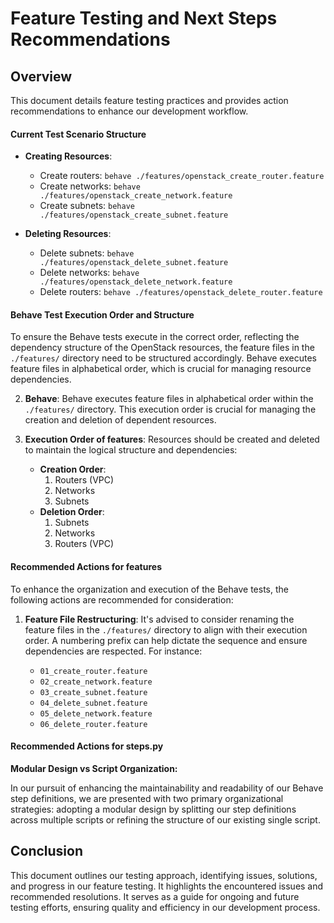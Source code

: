 # Feature Testing and Next Steps Recommendations

## Overview

This document details feature testing practices and provides action recommendations to enhance our development workflow.

#### Current Test Scenario Structure

- **Creating Resources**:
  - Create routers: `behave ./features/openstack_create_router.feature`
  - Create networks: `behave ./features/openstack_create_network.feature`
  - Create subnets: `behave ./features/openstack_create_subnet.feature`

- **Deleting Resources**:
  - Delete subnets: `behave ./features/openstack_delete_subnet.feature`
  - Delete networks: `behave ./features/openstack_delete_network.feature`
  - Delete routers: `behave ./features/openstack_delete_router.feature`

#### Behave Test Execution Order and Structure

To ensure the Behave tests execute in the correct order, reflecting the dependency structure of the OpenStack resources, the feature files in the `./features/` directory need to be structured accordingly. Behave executes feature files in alphabetical order, which is crucial for managing resource dependencies.

2. **Behave**: Behave executes feature files in alphabetical order within the `./features/` directory. This execution order is crucial for managing the creation and deletion of dependent resources.

3. **Execution Order of features**: Resources should be created and deleted to maintain the logical structure and dependencies:

   - **Creation Order**:
     1. Routers (VPC)
     2. Networks
     3. Subnets
   - **Deletion Order**:
     1. Subnets
     2. Networks
     3. Routers (VPC)

#### Recommended Actions for features

To enhance the organization and execution of the Behave tests, the following actions are recommended for consideration:

1. **Feature File Restructuring**: It's advised to consider renaming the feature files in the `./features/` directory to align with their execution order. A numbering prefix can help dictate the sequence and ensure dependencies are respected. For instance:

   - `01_create_router.feature`
   - `02_create_network.feature`
   - `03_create_subnet.feature`
   - `04_delete_subnet.feature`
   - `05_delete_network.feature`
   - `06_delete_router.feature`
     
#### Recommended Actions for steps.py

**Modular Design vs Script Organization:**

In our pursuit of enhancing the maintainability and readability of our Behave step definitions, we are presented with two primary organizational strategies: adopting a modular design by splitting our step definitions across multiple scripts or refining the structure of our existing single script.

## Conclusion

This document outlines our testing approach, identifying issues, solutions, and progress in our feature testing. 
It highlights the encountered issues and recommended resolutions.
It serves as a guide for ongoing and future testing efforts, ensuring quality and efficiency in our development process.
